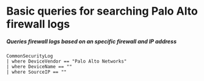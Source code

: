 # Basic queries for searching Palo Alto firewall logs

##### Queries firewall logs based on an specific firewall and IP address
```KQL
CommonSecurityLog
| where DeviceVendor == "Palo Alto Networks"
| where DeviceName == ""
| where SourceIP == ""
```
